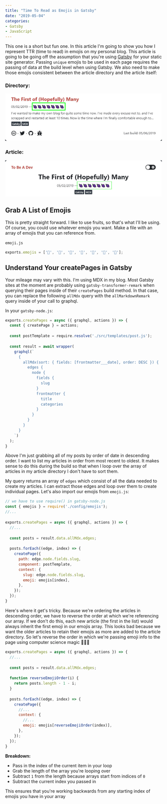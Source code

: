 ```yaml
---
title: "Time To Read as Emojis in Gatsby"
date: "2019-05-04"
categories:
- Gatsby
- JavaScript
---
```


This one is a short but fun one. In this article I'm going to show you how I represent TTR (time to read) in emojis on my personal blog. This article is going to be going off the assumption that you're using [Gatsby](https://www.gatsbyjs.org) for your static site generator. Passing `unique` emojis to be used in each page requires the passing of data at the build level when using Gatsby. We also need to make those emojis consistent between the article directory and the article itself:

### Directory:
![article directory](./src/images/article-directory.jpg)

### Article:
![article](./src/images/article.jpg)

## Grab A List of Emojis
This is pretty straight forward. I like to use fruits, so that's what I'll be using. Of course, you could use whatever emojis you want. Make a file with an array of emojis that you can reference from.

`emoji.js`
```js
exports.emojis = ['🍇', '🍈', '🍉', '🍊', '🍋', '🍌', '🍍'];
```

## Understand Your createPages in Gatsby
Your mileage may vary with this. I'm using MDX in my blog. Most Gatsby sites at the moment are probably using `gatsby-transformer-remark` when querying their pages inside of their `createPages` build method. In that case, you can replace the following `allMdx` query with the `allMarkdownRemark` query inside of your call to graphql.

In your `gatsby-node.js`:
```js
exports.createPages = async ({ graphql, actions }) => {
  const { createPage } = actions;

  const postTemplate = require.resolve('./src/templates/post.js');

  const result = await wrapper(
    graphql(`
      {
        allMdx(sort: { fields: [frontmatter___date], order: DESC }) {
          edges {
            node {
              fields {
                slug
              }
              frontmatter {
                title
                categories
              }
            }
          }
        }
      }
    `)
  );
}
```

Above I'm just grabbing all of my posts by order of date in descending order. I want to list my articles in order from most recent to oldest. It makes sense to do this during the build so that when I loop over the array of articles in my article directory I don't have to sort them.

My query returns an array of `edges` which consist of all the data needed to create my articles. I can extract those edges and loop over them to create individual pages. Let's also import our emojis from `emoji.js`:

```js {2,8-19}
// we have to use require() in gatsby-node.js
const { emojis } = require('./config/emojis');
//...

exports.createPages = async ({ graphql, actions }) => {
  //...
  
  const posts = result.data.allMdx.edges;
  
  posts.forEach((edge, index) => {
    createPage({
      path: edge.node.fields.slug,
      component: postTemplate,
      context: {
        slug: edge.node.fields.slug,
        emoji: emojis[index],
      },
    });
  });
}
```

Here's where it get's tricky. Because we're ordering the articles in descending order, we have to reverse the order at which we're referencing our array. If we don't do this, each new article (the first in the list) would always inherit the first emoji in our emojis array. This looks bad because we want the older articles to retain their emojis as more are added to the article directory. So let's reverse the order in which we're passing emoji info to the page using computer science magic 🧝🏻‍♀️

```js {6-8}
exports.createPages = async ({ graphql, actions }) => {
  //...
  
  const posts = result.data.allMdx.edges;
  
  function reverseEmojiOrder(i) {
    return posts.length - 1 - i;
  }
  
  posts.forEach((edge, index) => {
    createPage({
      //...
      context: {
        //...
        emoji: emojis[reverseEmojiOrder(index)],
      },
    });
  });
}
```

**Breakdown:**
* Pass in the index of the current item in your loop
* Grab the length of the array you're looping over
* Subtract `1` from the length because arrays start from indices of `0`
* Subtract the current index you passed in

This ensures that you're working backwards from any starting index of emojis you have in your array
